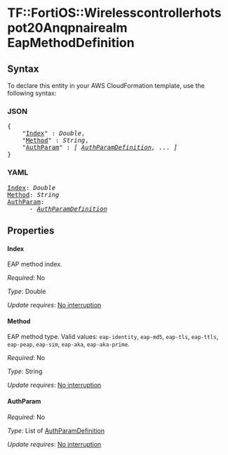 # TF::FortiOS::Wirelesscontrollerhotspot20Anqpnairealm EapMethodDefinition

## Syntax

To declare this entity in your AWS CloudFormation template, use the following syntax:

### JSON

<pre>
{
    "<a href="#index" title="Index">Index</a>" : <i>Double</i>,
    "<a href="#method" title="Method">Method</a>" : <i>String</i>,
    "<a href="#authparam" title="AuthParam">AuthParam</a>" : <i>[ <a href="authparamdefinition.md">AuthParamDefinition</a>, ... ]</i>
}
</pre>

### YAML

<pre>
<a href="#index" title="Index">Index</a>: <i>Double</i>
<a href="#method" title="Method">Method</a>: <i>String</i>
<a href="#authparam" title="AuthParam">AuthParam</a>: <i>
      - <a href="authparamdefinition.md">AuthParamDefinition</a></i>
</pre>

## Properties

#### Index

EAP method index.

_Required_: No

_Type_: Double

_Update requires_: [No interruption](https://docs.aws.amazon.com/AWSCloudFormation/latest/UserGuide/using-cfn-updating-stacks-update-behaviors.html#update-no-interrupt)

#### Method

EAP method type. Valid values: `eap-identity`, `eap-md5`, `eap-tls`, `eap-ttls`, `eap-peap`, `eap-sim`, `eap-aka`, `eap-aka-prime`.

_Required_: No

_Type_: String

_Update requires_: [No interruption](https://docs.aws.amazon.com/AWSCloudFormation/latest/UserGuide/using-cfn-updating-stacks-update-behaviors.html#update-no-interrupt)

#### AuthParam

_Required_: No

_Type_: List of <a href="authparamdefinition.md">AuthParamDefinition</a>

_Update requires_: [No interruption](https://docs.aws.amazon.com/AWSCloudFormation/latest/UserGuide/using-cfn-updating-stacks-update-behaviors.html#update-no-interrupt)

